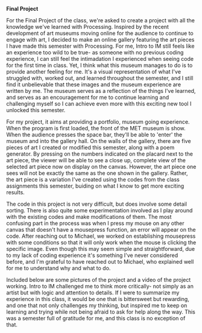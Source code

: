 **Final Project**

For the Final Project of the class, we're asked to create a project with all the knowledge we've learned with Processing. Inspired by the recent development of art museums moving online for the audience to continue to engage with art, I decided to make an online gallery featuring the art pieces I have made this semester with Processing. For me, Intro to IM still feels like an experience too wild to be true- as someone with no previous coding experience, I can still feel the intimadation I  experienced when seeing code for the first time in class. Yet, I think what this museum manages to do is to provide another feeling for me. It's a visual representation of what I've struggled with, worked out, and learned throughout the semester, and I still find it unbelievable that these images and the museum experience are written by me. The museum serves as a reflection of the things I've learned, and serves as an encouragement for me to continue learning and challenging myself so I can achieve even more with this exciting new tool I unlocked this semester. 

For my project, it aims at providing a portfolio, museum going experience. When the program is first loaded, the front of the MET museum is show. When the audience presses the space bar, they'll be able to 'enter' the museum and into the gallery hall. On the walls of the gallery, there are five pieces of art I created or modified this semester, along with a poem generator. By pressing on the numbers indicated on the placard next to the art piece, the viewer will be able to see a close up, complete view of the selected art piece now on display on the canvas. However, the art piece one sees will not be exactly the same as the one shown in the gallery. Rather, the art piece is a variation I've created using the codes from the class assignments this semester, buiding on what I know to get more exciting results.

The code in this project is not very difficult, but does involve some detail sorting. There is also quite some experimentation involved as I play around with the existing codes and make modifications of them. The most confusing part in the process was when I press my mouse on any other canvas that doesn't have a mousepress function, an error will appear on the code. After reaching out to Michael, we worked on establishing mousepress with some conditions so that it will only work when the mouse is clicking the specific image. Even though this may seem simple and straightforward, due to my lack of coding experience it's something I've never considered before, and I'm grateful to have reached out to Michael, who explained well for me to understand why and what to do. 

Included below are some pictures of the project and a video of the project working. Intro to IM challenged me to think more critically- not simply as an artist but with logic and attention to details. If I were to summarize my experience in this class, it would be one that is bittersweet but rewarding, and one that not only challenges my thinking, but inspired me to keep on learning and trying while not being afraid to ask for help along the way. This was a semester full of gratitude for me, and this class is no exception of that. 


